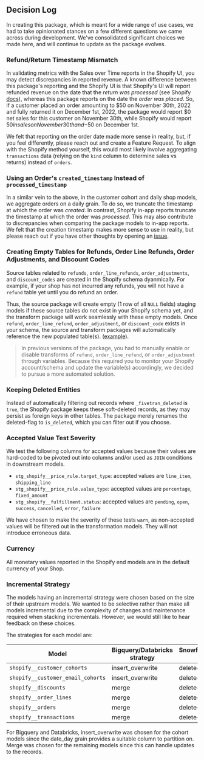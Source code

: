 ## Decision Log

In creating this package, which is meant for a wide range of use cases, we had to take opinionated stances on a few different questions we came across during development. We've consolidated significant choices we made here, and will continue to update as the package evolves. 

### Refund/Return Timestamp Mismatch

In validating metrics with the Sales over Time reports in the Shopify UI, you may detect discrepancies in reported revenue. A known difference between this package's reporting and the Shopify UI is that Shopify's UI will report refunded revenue on the date that the _return was processed_ (see Shopify [docs](https://help.shopify.com/en/manual/reports-and-analytics/shopify-reports/report-types/sales-report)), whereas this package reports on the date the _order was placed_. So, if a customer placed an order amounting to $50 on November 30th, 2022 and fully returned it on December 1st, 2022, the package would report $0 net sales for this customer on November 30th, while Shopify would report $50 in sales on November 30th and -$50 on December 1st. 

We felt that reporting on the order date made more sense in reality, but, if you feel differently, please reach out and create a Feature Request. To align with the Shopify method yourself, this would most likely involve aggregating `transactions` data (relying on the `kind` column to determine sales vs returns) instead of `orders`.

### Using an Order's `created_timestamp` Instead of `processed_timestamp` 

In a similar vein to the above, in the customer cohort and daily shop models, we aggregate orders on a daily grain. To do so, we truncate the timestamp at which the order was _created_. In contrast, Shopify in-app reports truncate the timestamp at which the order was _processed_. This may also contribute to discrepancies when comparing the package models to in-app reports. We felt that the creation timestamp makes more sense to use in reality, but please reach out if you have other thoughts by opening an [issue](https://github.com/fivetran/dbt_shopify/issues/new?assignees=&labels=enhancement&template=feature-request.yml&title=%5BFeature%5D+%3Ctitle%3E).

### Creating Empty Tables for Refunds, Order Line Refunds, Order Adjustments, and Discount Codes

Source tables related to `refunds`, `order_line_refunds`, `order_adjustments`, and `discount_codes` are created in the Shopify schema dyanmically. For example, if your shop has not incurred any refunds, you will not have a `refund` table yet until you do refund an order. 

Thus, the source package will create empty (1 row of all `NULL` fields) staging models if these source tables do not exist in your Shopify schema yet, and the transform package will work seamlessly with these empty models. Once `refund`, `order_line_refund`, `order_adjustment`, or `discount_code` exists in your schema, the source and transform packages will automatically reference the new populated table(s). ([example](https://github.com/fivetran/dbt_shopify/blob/main/models/rest/staging/tmp/stg_shopify__refund_tmp.sql)). 

> In previous versions of the package, you had to manually enable or disable transforms of `refund`, `order_line_refund`, or `order_adjustment` through variables. Because this required you to monitor your Shopify account/schema and update the variable(s) accordingly, we decided to pursue a more automated solution.

### Keeping Deleted Entities 

Instead of automatically filtering out records where `_fivetran_deleted` is `true`, the Shopify package keeps these soft-deleted records, as they may persist as foreign keys in other tables. The package merely renames the deleted-flag to `is_deleted`, which you can filter out if you choose.

### Accepted Value Test Severity

We test the following columns for accepted values because their values are hard-coded to be pivoted out into columns and/or used as `JOIN` conditions in downstream models.
- `stg_shopify__price_rule.target_type`: accepted values are `line_item`, `shipping_line`
- `stg_shopify__price_rule.value_type`: accepted values are `percentage`, `fixed_amount`
- `stg_shopify__fulfillment.status`: accepted values are `pending`, `open`, `success`, `cancelled`, `error`, `failure`

We have chosen to make the severity of these tests `warn`, as non-accepted values will be filtered out in the transformation models. They will not introduce erroneous data.

### Currency

All monetary values reported in the Shopify end models are in the default currency of your Shop.

### Incremental Strategy
The models having an incremental strategy were chosen based on the size of their upstream models. We wanted to be selective rather than make all models incremental due to the complexity of changes and maintenance required when stacking incrementals. However, we would still like to hear feedback on these choices. 

The strategies for each model are:

| Model | Bigquery/Databricks strategy | Snowflake/Postgres/Redshift strategy |
| --- | --- | --- |
| `shopify__customer_cohorts` | insert_overwrite | delete+insert |
| `shopify__customer_email_cohorts` | insert_overwrite | delete+insert |
| `shopify__discounts` | merge | delete+insert |
| `shopify__order_lines` | merge | delete+insert |
| `shopify__orders` | merge | delete+insert |
| `shopify__transactions` | merge | delete+insert |

For Bigquery and Databricks, insert_overwrite was chosen for the cohort models since the date_day grain provides a suitable column to partition on. 
Merge was chosen for the remaining models since this can handle updates to the records.
